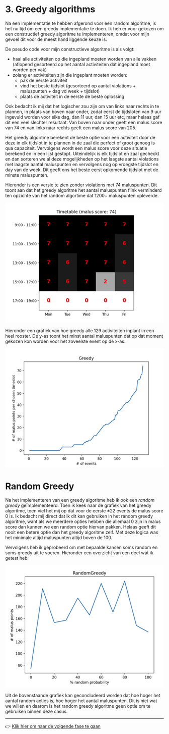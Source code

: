 # 3. Greedy algorithms

Na een implementatie te hebben afgerond voor een random algoritme, is het nu
tijd om een greedy implementatie te doen. Ik heb er voor gekozen om een
constructief greedy algoritme te implementeren, omdat voor mijn gevoel dit voor
de meest hand liggende keuze is.

De pseudo code voor mijn constructieve algoritme is als volgt:
-  haal alle activiteiten op die ingepland moeten worden van alle vakken
   (aflopend gesorteerd op het aantal activiteiten dat ingepland moet worden per
   vak)
-  zolang er activiteiten zijn die ingeplant moeten worden:
    - pak de eerste activiteit
    - vind het beste tijdslot (gesorteerd op aantal violations + maluspunten + dag vd week + tijdslot)
    - plaats de activiteit in de eerste de beste oplossing

Ook bedacht ik mij dat het logischer zou zijn om van links naar rechts in te
plannen, in plaats van boven naar onder, zodat eerst de tijdsloten van 9 uur
ingevuld worden voor elke dag, dan 11 uur, dan 15 uur etc, maar helaas gaf dit
een veel slechter resultaat. Van boven naar onder geeft een malus score van 74
en van links naar rechts geeft een malus score van 205.

Het greedy algoritme berekent de beste optie voor een activiteit door de deze in
elk tijdslot in te plannen in de zaal die perfect of groot genoeg is qua
capaciteit. Vervolgens wordt een malus score voor deze situatie berekend en in
een lijst gestopt. Uiteindelijk is elk tijdslot en zaal gecheckt en dan sorteren
we al deze mogelijkheden op het laagste aantal violations met laagste aantal
maluspunten en vervolgens nog op vroegste tijdslot en day van de week. Dit geeft
ons het beste eerst opkomende tijdslot met de minste maluspunten.

Hieronder is een versie te zien zonder violations met 74 maluspunten. Dit toont
aan dat het greedy algoritme het aantal maluspunten flink verminderd ten
opzichte van het random algortime dat 1200+ maluspunten opleverde.

![heatmap with timetable results](./heatmap.png)

Hieronder een grafiek van hoe greedy alle 129 activiteiten inplant in een heel
rooster. De y-as toont het minst aantal maluspunten dat op dat moment gekozen
kon worden voor het zoveelste event op de x-as.

![line graph showing 129 events being scheduled](./stats.png)

# Random Greedy

Na het implementeren van een greedy algoritme heb ik ook een *random  greedy*
geïmplementeerd. Toen ik keek naar de grafiek van het greedy algoritme, toen
viel het mij op dat voor de eerste ±22 events de malus score 0 is. Ik bedacht
mij direct dat ik dit kan gebruiken in het random greedy algoritme, want als we
meerdere opties hebben die allemaal 0 zijn in malus score dan kunnen we een
random optie hiervan pakken. Helaas geeft dit nooit een betere optie dan het
greedy algoritme zelf. Met deze logica was het minimale altijd maluspunten
altijd boven de 100.

Vervolgens heb ik geprobeerd om met bepaalde kansen soms random en soms greedy
uit te voeren. Hieronder een overzicht van een deel wat ik getest heb:

![random greedy data plot](./random-greedy-stats.png)

Uit de bovenstaande grafiek kan geconcludeerd worden dat hoe hoger het aantal
random acties is, hoe hoger het aantal maluspunten. Dit is niet wat we willen en
daarom is het random greedy algoritme geen optie om te gebruiken binnen deze
casus.

---

:point_right: [Klik hier om naar de volgende fase te gaan](../4-hillclimber/README.md)
